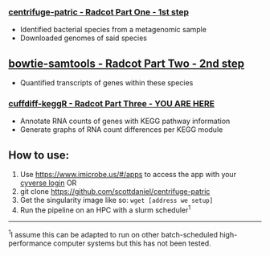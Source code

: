 ### [centrifuge-patric - Radcot Part One - 1st step](https://github.com/scottdaniel/centrifuge-patric)
- Identified bacterial species from a metagenomic sample
- Downloaded genomes of said species

## [bowtie-samtools - Radcot Part Two - 2nd step](https://github.com/hurwitzlab/bowtie-samtools)
- Quantified transcripts of genes within these species

### [cuffdiff-keggR - Radcot Part Three - YOU ARE HERE](https://github.com/hurwitzlab/cuffdiff-keggR)
- Annotate RNA counts of genes with KEGG pathway information
- Generate graphs of RNA count differences per KEGG module

## How to use:
1. Use https://www.imicrobe.us/#/apps to access the app with your [cyverse login](http://www.cyverse.org/create-account)
OR
1. git clone https://github.com/scottdaniel/centrifuge-patric
2. Get the singularity image like so: `wget [address we setup]`
3. Run the pipeline on an HPC with a slurm scheduler<sup>1</sup>

---
<sup>1</sup>I assume this can be adapted to run on other 
batch-scheduled high-performance computer systems 
but this has not been tested.

